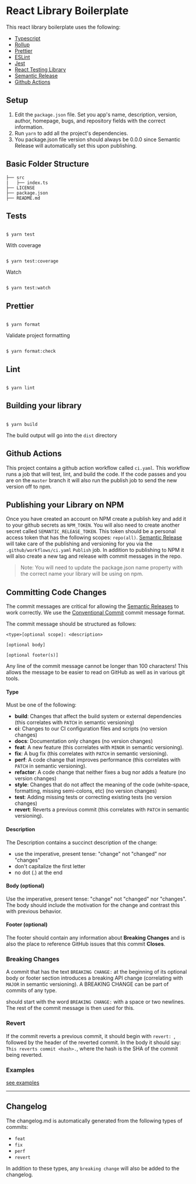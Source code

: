 # React Library Boilerplate

This react library boilerplate uses the following:

- [Typescript](https://www.typescriptlang.org/)
- [Rollup](https://rollupjs.org/guide/en/)
- [Prettier](https://prettier.io/)
- [ESLint](https://eslint.org/)
- [Jest](https://jestjs.io/)
- [React Testing Library](https://testing-library.com/docs/react-testing-library/intro/)
- [Semantic Release](https://semantic-release.gitbook.io/)
- [Github Actions](https://github.com/features/actions)

## Setup

1. Edit the `package.json` file. Set you app's name, description, version, author, homepage, bugs, and repository fields with the correct information.
1. Run `yarn` to add all the project's dependencies.
1. You package.json file version should always be 0.0.0 since Semantic Release will automatically set this upon publishing.

## Basic Folder Structure

```
├── src
|   ├── index.ts
├── LICENSE
├── package.json
├── README.md
```

## Tests

```

$ yarn test

```

With coverage

```

$ yarn test:coverage

```

Watch

```

$ yarn test:watch

```

## Prettier

```

$ yarn format

```

Validate project formatting

```

$ yarn format:check

```

## Lint

```

$ yarn lint

```

## Building your library

```

$ yarn build

```

The build output will go into the `dist` directory

## Github Actions

This project contains a github action workflow called `ci.yaml`. This workflow runs a job that will test, lint, and build the code. If the code passes and you are on the `master` branch it will also run the publish job to send the new version off to npm.

## Publishing your Library on NPM

Once you have created an account on NPM create a publish key and add it to your github secrets as `NPM_TOKEN`. You will also need to create another secret called `SEMANTIC_RELEASE_TOKEN`. This token should be a personal access token that has the following scopes: `repo(all)`. [Semantic Release](https://semantic-release.gitbook.io/) will take care of the publishing and versioning for you via the `.github/workflows/ci.yaml` `Publish` job. In addition to publishing to NPM it will also create a new tag and release with commit messages in the repo.

> Note: You will need to update the package.json name property with the correct name your library will be using on npm.

## Committing Code Changes

The commit messages are critical for allowing the [Semantic Releases](https://semantic-release.gitbook.io/) to work correctly. We use the [Conventional Commit](https://www.conventionalcommits.org/en/v1.0.0/) commit message format.

The commit message should be structured as follows:

```
<type>[optional scope]: <description>

[optional body]

[optional footer(s)]
```

Any line of the commit message cannot be longer than 100 characters! This allows the message to be easier
to read on GitHub as well as in various git tools.

#### Type

Must be one of the following:

- **build**: Changes that affect the build system or external dependencies (this correlates with `PATCH` in semantic versioning)
- **ci**: Changes to our CI configuration files and scripts (no version changes)
- **docs**: Documentation only changes (no version changes)
- **feat**: A new feature (this correlates with `MINOR` in semantic versioning).
- **fix**: A bug fix (this correlates with `PATCH` in semantic versioning).
- **perf**: A code change that improves performance (this correlates with `PATCH` in semantic versioning).
- **refactor**: A code change that neither fixes a bug nor adds a feature (no version changes)
- **style**: Changes that do not affect the meaning of the code (white-space, formatting, missing semi-colons, etc) (no version changes)
- **test**: Adding missing tests or correcting existing tests (no version changes)
- **revert**: Reverts a previous commit (this correlates with `PATCH` in semantic versioning).

#### Description

The Description contains a succinct description of the change:

- use the imperative, present tense: "change" not "changed" nor "changes"
- don't capitalize the first letter
- no dot (.) at the end

#### Body (optional)

Use the imperative, present tense: "change" not "changed" nor "changes".
The body should include the motivation for the change and contrast this with previous behavior.

#### Footer (optional)

The footer should contain any information about **Breaking Changes** and is also the place to
reference GitHub issues that this commit **Closes**.

### Breaking Changes

A commit that has the text `BREAKING CHANGE:` at the beginning of its optional body or footer section introduces a breaking API change (correlating with `MAJOR` in semantic versioning). A BREAKING CHANGE can be part of commits of any type.

should start with the word `BREAKING CHANGE:` with a space or two newlines. The rest of the commit message is then used for this.

### Revert

If the commit reverts a previous commit, it should begin with `revert: `, followed by the header of the reverted commit. In the body it should say: `This reverts commit <hash>.`, where the hash is the SHA of the commit being reverted.

### Examples

[see examples](https://www.conventionalcommits.org/en/v1.0.0/#examples)

---

## Changelog

The changelog.md is automatically generated from the following types of commits:

- `feat`
- `fix`
- `perf`
- `revert`

In addition to these types, any `breaking change` will also be added to the changelog.
